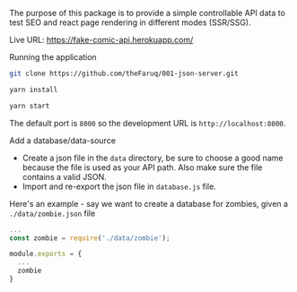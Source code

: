 The purpose of this package is to provide a simple controllable API data to test SEO and react page rendering in different modes (SSR/SSG).

Live URL: https://fake-comic-api.herokuapp.com/

Running the application
```bash
git clone https://github.com/theFaruq/001-json-server.git

yarn install

yarn start
```

The default port is `8000` so the development URL is `http://localhost:8000`. 

Add a database/data-source

- Create a json file in the `data` directory, be sure to choose a good name because the file is used as your API path. Also make sure the file contains a valid JSON.
- Import and re-export the json file in `database.js` file.

Here's an example - say we want to create a database for zombies, given a `./data/zombie.json` file
```javascript
...
const zombie = require('./data/zombie');

module.exports = {
  ...
  zombie
}
```


